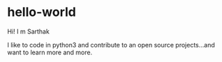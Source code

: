 # hello-world

Hi!  I m Sarthak

I like to code in python3 and contribute to an open source projects...and want to learn more and more.

